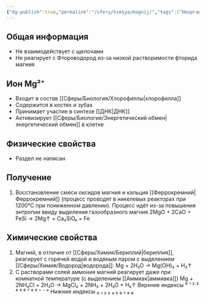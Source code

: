 ```yaml
---
{"dg-publish":true,"permalink":"/sfery/himiya/magnij/","tags":["Неорганика"]}
---
```


## Общая информация
- Не взаимодействует с щелочами
- Не реагирует с Фтороводород из-за низкой растворимости фторида магния
## Ион Mg²⁺
- Входит в состав [[Сферы/Биология/Хлорофиллы\|хлорофилла]]
- Содержится в костях и зубах
- Принимает участие в синтезе [[ДНК\|ДНК]]
- Активизирует [[Сферы/Биология/Энергетический обмен\|энергетический обмен]] в клетке
## Физические свойства
- Раздел не написан
## Получение
1. Восстановление смеси оксидов магния и кальция [[Феррокремний\|Феррокремний]] (процесс проводят в никелевых реакторах при 1200°C при пониженном давлении). Процесс идёт из-за повышения энтропии ввиду выделения газообразного магния
                    2MgO + 2CaO + FeSi → 2Mg↑ + Ca₂SiO₄ + Fe
## Химические свойства
1. Магний, в отличие от [[Сферы/Химия/Бериллий\|бериллия]], реагирует с горячей водой и водяным паром с выделением [[Сферы/Химия/Водород\|водорода]]:
                            Mg + 2H₂O → Mg(OH)₂ + H₂↑
2. С растворами солей аммония магний реагирует даже при комнатной температуре (с выделением [[Аммиак\|аммиака]])
              Mg + 2NH₄Cl + 2H₂O → MgCl₂ + 2NH₃ + 2H₂O + H₂↑
Верхние индексы ⁰ ¹ ² ³ ⁴ ⁵ ⁶ ⁷ ⁸ ⁹ ⁺ ⁻ °
Нижние индексы ₀ ₁ ₂ ₃ ₄ ₅ ₆ ₇ ₈ ₉ 
